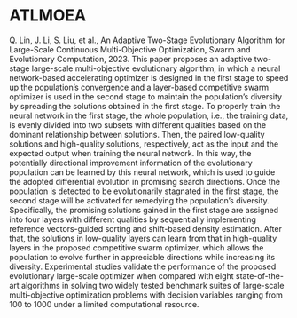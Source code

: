 # ATLMOEA
Q. Lin, J. Li, S. Liu, et al., An Adaptive Two-Stage Evolutionary Algorithm for Large-Scale Continuous Multi-Objective Optimization, Swarm and Evolutionary Computation, 2023.
This paper proposes an adaptive two-stage large-scale multi-objective evolutionary algorithm, in which a neural network-based accelerating optimizer is designed in the first stage to speed up the population’s convergence and a layer-based competitive swarm optimizer is used in the second stage to maintain the population’s diversity by spreading the solutions obtained in the first stage. To properly train the neural network in the first stage, the whole population, i.e., the training data, is evenly divided into two subsets with different qualities based on the dominant relationship between solutions. Then, the paired low-quality solutions and high-quality solutions, respectively, act as the input and the expected output when training the neural network. In this way, the potentially directional improvement information of the evolutionary population can be learned by this neural network, which is used to guide the adopted differential evolution in promising search directions. Once the population is detected to be evolutionarily stagnated in the first stage, the second stage will be activated for remedying the population’s diversity. Specifically, the promising solutions gained in the first stage are assigned into four layers with different qualities by sequentially implementing reference vectors-guided sorting and shift-based density estimation. After that, the solutions in low-quality layers can learn from that in high-quality layers in the proposed competitive swarm optimizer, which allows the population to evolve further in appreciable directions while increasing its diversity. Experimental studies validate the performance of the proposed evolutionary large-scale optimizer when compared with eight state-of-the-art algorithms in solving two widely tested benchmark suites of large-scale multi-objective optimization problems with decision variables ranging from 100 to 1000 under a limited computational resource. 
